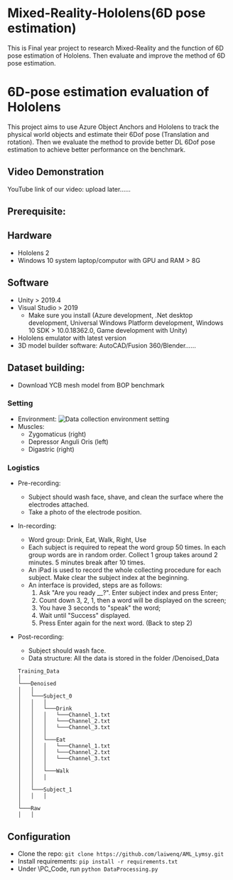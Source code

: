 # Mixed-Reality-Hololens(6D pose estimation)
 This is Final year project to research Mixed-Reality and the function of 6D pose estimation of Hololens. Then evaluate and improve the method of 6D pose estimation.


# 6D-pose estimation evaluation of Hololens

This project aims to use Azure Object Anchors and Hololens to track the physical world objects and estimate their 6Dof pose (Translation and rotation).
Then we evaluate the method to provide better DL 6Dof pose estimation to achieve better performance on the benchmark.

## Video Demonstration
YouTube link of our video: upload later......

## Prerequisite:
  ## Hardware

  * Hololens 2
  * Windows 10 system laptop/computor with GPU and RAM > 8G

  ## Software
  * Unity > 2019.4
  * Visual Studio > 2019
    * Make sure you install (Azure development, .Net desktop development, Universal Windows Platform development, Windows 10 SDK > 10.0.18362.0, Game development with Unity)
  * Hololens emulator with latest version
  * 3D model builder software: AutoCAD/Fusion 360/Blender......

## Dataset building:
* Download YCB mesh model from BOP benchmark

### Setting

* Environment:
    ![Data collection environment setting](/Experiment_Setting/setting.jpg)
* Muscles:
  * Zygomaticus (right)
  * Depressor Anguli Oris (left)
  * Digastric (right)

### Logistics

* Pre-recording:
  * Subject should wash face, shave, and clean the surface where the electrodes attached.
  * Take a photo of the electrode position.
* In-recording:
  * Word group: Drink, Eat, Walk, Right, Use
  * Each subject is required to repeat the word group 50 times. In each group words are in random order. Collect 1 group takes around 2 minutes. 5 minutes break after 10 times.
  * An iPad is used to record the whole collecting procedure for each subject. Make clear the subject index at the beginning.
  * An interface is provided, steps are as follows:
      1. Ask "Are you ready __?". Enter subject index and press Enter;
      2. Count down 3, 2, 1, then a word will be displayed on the screen;
      3. You have 3 seconds to "speak" the word;
      4. Wait until "Success" displayed.
      5. Press Enter again for the next word. (Back to step 2)
  
* Post-recording:
  * Subject should wash face.
  * Data structure: All the data is stored in the folder /Denoised_Data

  ```
  Training_Data
  │ 
  └───Denoised 
  │   │
  │   └───Subject_0
  │   │   │
  │   │   └───Drink 
  │   │   │   └───Channel_1.txt  
  │   │   │   └───Channel_2.txt 
  │   │   │   └───Channel_3.txt
  │   │   │   
  │   │   └───Eat
  │   │   │   └───Channel_1.txt
  │   │   │   └───Channel_2.txt
  │   │   │   └───Channel_3.txt
  │   │   │
  │   │   └───Walk
  │   │   │
  │   │   
  │   └───Subject_1
  │   │   │
  │
  └───Raw
  │   │
  ```

## Configuration

* Clone the repo: `git clone https://github.com/laiwenq/AML_Lymsy.git`
* Install requirements: `pip install -r requirements.txt`
* Under \PC_Code, run `python DataProcessing.py`
